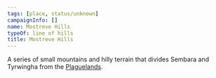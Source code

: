 ```yaml
---
tags: [place, status/unknown]
campaignInfo: []
name: Mostreve Hills
typeOf: line of hills
title: Mostreve Hills
---
```



A series of small mountains and hilly terrain that divides Sembara and Tyrwingha from the [Plaguelands](<../istaros-watershed/plaguelands.md>).




